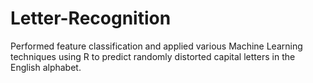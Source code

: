 # Letter-Recognition
Performed feature classification and applied various Machine Learning techniques using R to predict randomly distorted capital letters in the English alphabet.
